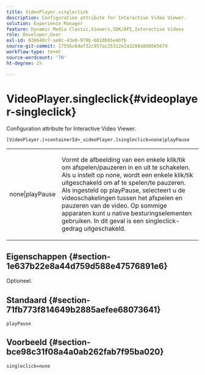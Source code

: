 ```yaml
---
title: VideoPlayer.singleclick
description: Configuration attribute for Interactive Video Viewer.
solution: Experience Manager
feature: Dynamic Media Classic,Viewers,SDK/API,Interactive Videos
role: Developer,User
exl-id: 038640c7-ae8c-43e0-979b-6010bb5e40fb
source-git-commit: 17556c64af32c957ac25312e2a3288a8d86b5679
workflow-type: tm+mt
source-wordcount: '70'
ht-degree: 1%

---
```


# VideoPlayer.singleclick{#videoplayer-singleclick}

Configuration attribute for Interactive Video Viewer.

`[VideoPlayer.|<containerId>_videoPlayer.]singleclick=none|playPause`

<table id="table_441553CD34C94A58A9D7CBF772DEDDB6"> 
 <tbody> 
  <tr> 
   <td colname="col1"> <p> <span class="codeph"> none|playPause</span> </p> </td> 
   <td colname="col2"> <p> Vormt de afbeelding van een enkele klik/tik om afspelen/pauzeren in en uit te schakelen. Als u instelt op <span class="codeph"> none</span>, wordt een enkele klik/tik uitgeschakeld om af te spelen/te pauzeren. Als ingesteld op <span class="codeph"> playPause</span>, selecteert u de videoschakelingen tussen het afspelen en pauzeren van de video. Op sommige apparaten kunt u native besturingselementen gebruiken. In dit geval is een <span class="codeph"> singleclick</span>-gedrag uitgeschakeld. </p> </td> 
  </tr> 
 </tbody> 
</table>

## Eigenschappen {#section-1e637b22e8a44d759d588e47576891e6}

Optioneel.

## Standaard {#section-71fb773f814649b2885aefee68073641}

`playPause`

## Voorbeeld {#section-bce98c31f08a4a0ab262fab7f95ba020}

```
singleclick=none
```
